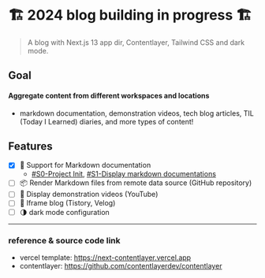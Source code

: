 # 🏗️ 2024 blog building in progress 🏗️

> A blog with Next.js 13 app dir, Contentlayer, Tailwind CSS and dark mode.

## Goal

#### Aggregate content from different workspaces and locations

- markdown documentation, demonstration videos, tech blog articles, TIL (Today I Learned) diaries, and more types of content!

## Features

- [x] 📄 Support for Markdown documentation
  - [#S0-Project Init](https://github.com/dusunax/blog/issues/1), [#S1-Display markdown documentations](https://github.com/dusunax/blog/issues/3)
- [ ] 📦 Render Markdown files from remote data source (GitHub repository)
- [ ] 🎥 Display demonstration videos (YouTube)
- [ ] 📝 Iframe blog (Tistory, Velog)
- [ ] 🌗 dark mode configuration

---

### reference & source code link

- vercel template: https://next-contentlayer.vercel.app
- contentlayer: https://github.com/contentlayerdev/contentlayer
